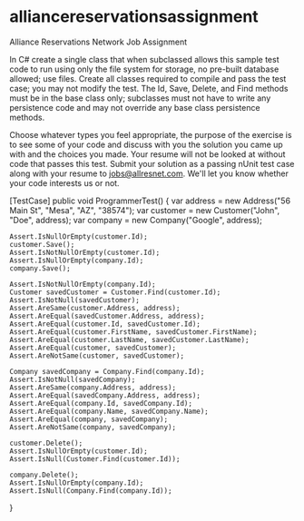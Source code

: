 # alliancereservationsassignment
Alliance Reservations Network Job Assignment

In C# create a single class that when subclassed allows this sample test code to run using only the file system for storage, no pre-built database allowed; use files.  Create all classes required to compile and pass the test case; you may not modify the test.  The Id, Save, Delete, and Find methods must be in the base class only; subclasses must not have to write any persistence code and may not override any base class persistence methods. 

Choose whatever types you feel appropriate, the purpose of the exercise is to see some of your code and discuss with you the solution you came up with and the choices you made.  Your resume will not be looked at without code that passes this test. Submit your solution as a passing nUnit test case along with your resume to jobs@allresnet.com.  We'll let you know whether your code interests us or not.

[TestCase]
public void ProgrammerTest() {
    var address = new Address("56 Main St", "Mesa", "AZ", "38574");
    var customer = new Customer("John", "Doe", address);
    var company = new Company("Google", address);
    
    Assert.IsNullOrEmpty(customer.Id);
    customer.Save();
    Assert.IsNotNullOrEmpty(customer.Id);
    Assert.IsNullOrEmpty(company.Id);
    company.Save();
    
    Assert.IsNotNullOrEmpty(company.Id);
    Customer savedCustomer = Customer.Find(customer.Id);
    Assert.IsNotNull(savedCustomer);
    Assert.AreSame(customer.Address, address);
    Assert.AreEqual(savedCustomer.Address, address);
    Assert.AreEqual(customer.Id, savedCustomer.Id);
    Assert.AreEqual(customer.FirstName, savedCustomer.FirstName);
    Assert.AreEqual(customer.LastName, savedCustomer.LastName);
    Assert.AreEqual(customer, savedCustomer);
    Assert.AreNotSame(customer, savedCustomer);
    
    Company savedCompany = Company.Find(company.Id);
    Assert.IsNotNull(savedCompany);
    Assert.AreSame(company.Address, address);
    Assert.AreEqual(savedCompany.Address, address);
    Assert.AreEqual(company.Id, savedCompany.Id);
    Assert.AreEqual(company.Name, savedCompany.Name);
    Assert.AreEqual(company, savedCompany);
    Assert.AreNotSame(company, savedCompany);

    customer.Delete();
    Assert.IsNullOrEmpty(customer.Id);
    Assert.IsNull(Customer.Find(customer.Id));

    company.Delete();
    Assert.IsNullOrEmpty(company.Id);
    Assert.IsNull(Company.Find(company.Id));
}
